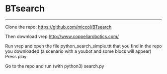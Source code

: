 # BTsearch
---

Clone the repo:
https://github.com/miccol/BTsearch

Then download vrep http://www.coppeliarobotics.com/

Run vrep and open the file python_search_simple.ttt that you find in the repo you downloaded (a scenario with a youbot and some blocs will appear) Press play

Go to the repo and run (with python3) search.py

